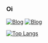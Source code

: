 ### Oi

[![Blog](https://img.shields.io/badge/Gmail-D14836?style=for-the-badge&logo=gmail&logoColor=white)](gabriellopes2018zxc@gmail.com) [![Blog](https://img.shields.io/badge/LinkedIn-0077B5?style=for-the-badge&logo=linkedin&logoColor=white)](https://www.linkedin.com/in/gabriel-lopes-rodrigues-e-silva-1902232bb/)

[![Top Langs](https://github-readme-stats.vercel.app/api/top-langs/?username=GabrielL13&theme=blue-green&layout=donut-vertical)](https://github.com/GabrielL13/github-readme-stats)





